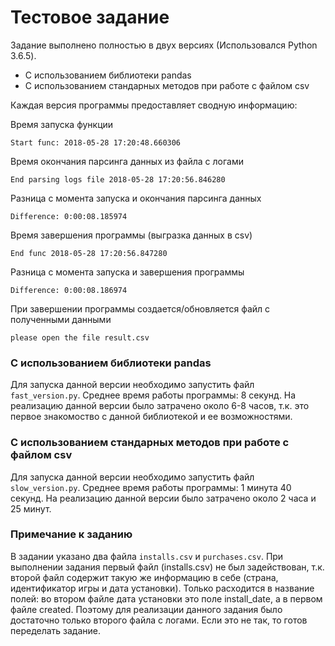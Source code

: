 # Тестовое задание

Задание выполнено полностью в двух версиях (Использовался Python 3.6.5).
  - С использованием библиотеки pandas
  - С использованием стандарных методов при работе с файлом csv

Каждая версия программы предоставляет сводную информацию:

Время запуска функции
```
Start func: 2018-05-28 17:20:48.660306
```
Время окончания парсинга данных из файла с логами
```
End parsing logs file 2018-05-28 17:20:56.846280
```
Разница с момента запуска и окончания парсинга данных
```
Difference: 0:00:08.185974
```
Время завершения программы (выгразка данных в csv)
```
End func 2018-05-28 17:20:56.847280
```
Разница с момента запуска и завершения программы
```
Difference: 0:00:08.186974
```
При завершении программы создается/обновляется файл с полученными данными
```
please open the file result.csv
```

### С использованием библиотеки pandas
Для запуска данной версии необходимо запустить файл `fast_version.py`.
Среднее время работы программы: 8 секунд.
На реализацию данной версии было затрачено около 6-8 часов, т.к. это первое знакомоство с данной библиотекой и ее возможностями.


### С использованием стандарных методов при работе с файлом csv
Для запуска данной версии необходимо запустить файл `slow_version.py`.
Среднее время работы программы: 1 минута 40 секунд.
На реализацию данной версии было затрачено около 2 часа и 25 минут.


### Примечание к заданию
В задании указано два файла `installs.csv` и `purchases.csv`. 
При выполнении задания первый файл (installs.csv) не был задействован, т.к. второй файл содержит такую же информацию в себе (страна, идентификатор игры и дата установки). Только расходится в название полей: во втором файле дата установки это поле install_date, а в первом файле created. 
Поэтому для реализации данного задания было достаточно только второго файла с логами.
Если это не так, то готов переделать задание.

